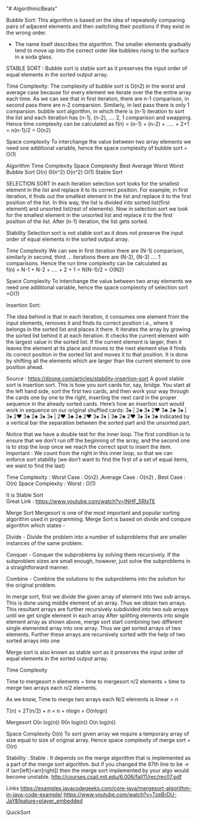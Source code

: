 "# AlgorithmicBeats" 

Bubble Sort: 
This algorithm is based on the idea of repeatedly comparing pairs of adjacent elements and then switching their positions if they exist in the wrong order. 
 * The name itself describes the algorithm. The smaller elements gradually tend to move up into the correct order like bubbles rising to the surface in a soda glass.
 
 STABLE SORT : Bubble sort is stable sort as it preserves the input order of equal elements in the sorted output array.

Time Complexity: The complexity of bubble sort is O(n2) in the worst and average case because for every element we iterate over the the entire array each time.
As we can see that in first iteration, there are n-1 comparison, in second pass there are n-2 comparsion. Similarly, in last pass there is only 1 comparsion.
bubble sort algorithm, in which there is (n-1) iteration to sort the list and each iteration has (n-1), (n-2), .... 2, 1 comparison and swapping.
Hence time complexity can be calculated as f(n) = (n-1) + (n-2) + ..... + 2+1 = n(n-1)/2 = O(n2) 

Space complexity 
To interchange the value between two array elements we need one additional variable, hence the space complexity of bubble sort = O(1)

Algorithm	      Time Complexity	              Space Complexity
			      Best	      Average	     Worst        Worst
Bubble Sort	Ω(n)	     Θ(n^2)	       O(n^2)	       O(1)                 Stable Sort

SELECTION SORT
In each iteration selection sort looks for the smallest element in the list and replace it to its correct position. 
For example, in first iteration, it finds out the smallest element in the list and replace 
it to the first position of the list. In this way, the list is divided into sorted list(first element) and 
unsorted list(rest of elements). Now in selection sort we look for the smallest element in the unsorted list and 
replace it to the first position of the list. After (n-1) iteration, the list gets sorted. 

Stability
Selection sort is not stable sort as it does not preserve the input order of equal elements in the sorted output array.

Time Complexity
We can see in first iteration there are (N-1) comparison, similarly in second, third ... 
iterations there are (N-2), (N-3) .... 1 comparisons. Hence the run time complexity can be calculated as  
f(n) = N-1 + N-2 + .... + 2 + 1 = N(N-1)/2 = O(N2) 

Space Complexity 
To interchange the value between two array elements we need one additional variable, hence the space complexity 
of selection sort =O(1) 


Insertion Sort: 

The idea behind is that in each iteration, it consumes one element from the input elements, removes it and finds its correct position i.e., where it belongs in the sorted list and places it there.
It iterates the array by growing the sorted list behind it at each iteration. It checks the current element with the largest value in the sorted list. If the current element is larger, then it leaves the element at its place and moves to the next element else it finds its correct position in the sorted list and moves it to that position. It is done by shifting all the elements which are larger than the current element to one position ahead.

Source : https://dzone.com/articles/stability-insertion-sort
A good stable sort is insertion sort. This is how you sort cards for, say, bridge. You start at the left hand side, sort the first two cards, and then work your way through the cards one by one to the right, inserting the next card in the proper sequence in the already sorted cards. Here’s how an insertion sort would work in sequence on our original shuffled cards:
3♠ | 2♣ 3♦ 2♥ 3♣
2♣ 3♠ | 3♦ 2♥ 3♣
2♣ 3♠ 3♦ | 2♥ 3♣
2♣ 2♥ 3♠ 3♦ | 3♣
2♣ 2♥ 3♠ 3♦ 3♣
Indicated by a vertical bar the separation between the sorted part and the unsorted part.

 Notice that we have a double test for the inner loop. The first condition is to ensure that we don’t run off the beginning of the array,
 and the second one is to stop the loop once we reach the correct spot to insert the item. 
Important :  We count from the right in this inner loop, so that we can enforce sort stability (we don’t want to find the first of a set of equal items, we want to find the last)

Time Complexity : 
Worst Case : O(n2) ,Average Case : O(n2) , Best Case : O(n) 
Space Complexity :
Worst : O(1)

It is Stable Sort  
Great Link : https://www.youtube.com/watch?v=INHF_5RIxTE

Merge Sort 
Mergesort is one of the most important and popular sorting algorithm used in programming. 
Merge Sort is based on divide and conqure algorithm which states - 

Divide  - Divide the problem into a number of subproblems that are smaller instances of the same problem.

Conquer  - Conquer the subproblems by solving them recursively. If the subproblem sizes are small enough, however, 
just solve the subproblems in a straightforward manner.

Combine -  Combine the solutions to the subproblems into the solution for the original problem.

In merge sort, first we divide the given array of element into two sub arrays. 
This is done using middle element of an array. Thus we obtain two arrays. This resultant arrays are further 
recursively subdivided into two sub arrays until we get single element in each array
After splitting elements into single element array as shown above, merge sort start combining two different single 
elemented array into one array. Thus we get sorted arrays of two elements. 
Further these arrays are recursively sorted with the help of two sorted arrays into one

Merge sort is also known as stable sort as it preserves the input order of equal elements in the sorted output array.

Time Complexity

Time to mergesort n elements = time to mergesort n/2 elements + time to merge two arrays each n/2 elements.

As we know, Time to merge two arrays each N/2 elements is linear = n

T(n) = 2T(n/2) + n =  n + nlogn = O(nlogn)

Mergesort	Ω(n log(n))	Θ(n log(n))	O(n log(n))	

Space Complexity
O(n)
To sort given array we require a temporary array of size equal to size of original array. Hence space complexity of merge sort = O(n)

Stability : Stable : It depends on the merge algorithm that is implemented as a part of the merge sort algorithm.
but if you changed the 97th line to be ->   if (arr[left]<arr[right])   then the merge sort implemented by your algo would become unstable.
http://courses.csail.mit.edu/6.006/fall11/rec/rec07.pdf



Links 
https://examples.javacodegeeks.com/core-java/mergesort-algorithm-in-java-code-example/
https://www.youtube.com/watch?v=TzeBrDU-JaY&feature=player_embedded

QuickSort

